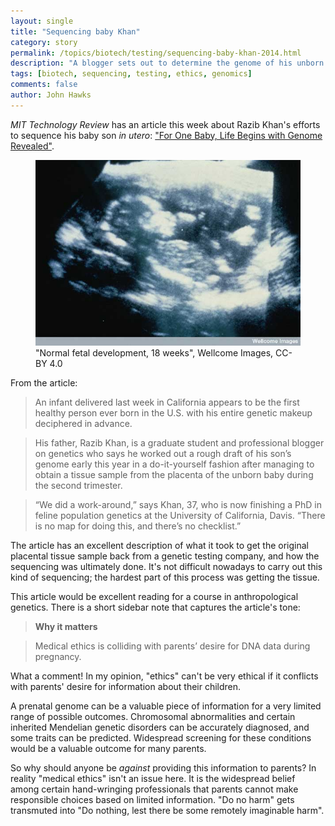 ```yaml
---
layout: single 
title: "Sequencing baby Khan" 
category: story
permalink: /topics/biotech/testing/sequencing-baby-khan-2014.html
description: "A blogger sets out to determine the genome of his unborn son."
tags: [biotech, sequencing, testing, ethics, genomics] 
comments: false 
author: John Hawks 
---
```


<em>MIT Technology Review</em> has an article this week about Razib Khan's efforts to sequence his baby son _in utero_: <a href="http://www.technologyreview.com/news/527936/for-one-baby-life-begins-with-genome-revealed/">"For One Baby, Life Begins with Genome Revealed"</a>. 

<figure>
<img src="/images/ultrasound-wellcome.jpg" alt="Ultrasound of a fetus in utero, from Wellcome Images" />
<figcaption>"Normal fetal development, 18 weeks", Wellcome Images, CC-BY 4.0</figcaption>
</figure>

From the article: 

<blockquote>An infant delivered last week in California appears to be the first healthy person ever born in the U.S. with his entire genetic makeup deciphered in advance.</blockquote>

<blockquote>His father, Razib Khan, is a graduate student and professional blogger on genetics who says he worked out a rough draft of his son’s genome early this year in a do-it-yourself fashion after managing to obtain a tissue sample from the placenta of the unborn baby during the second trimester.</blockquote>

<blockquote>“We did a work-around,” says Khan, 37, who is now finishing a PhD in feline population genetics at the University of California, Davis. “There is no map for doing this, and there’s no checklist.”</blockquote>

The article has an excellent description of what it took to get the original placental tissue sample back from a genetic testing company, and how the sequencing was ultimately done. It's not difficult nowadays to carry out this kind of sequencing; the hardest part of this process was getting the tissue. 

This article would be excellent reading for a course in anthropological genetics. There is a short sidebar note that captures the article's tone: 

<blockquote><strong>Why it matters</strong></blockquote>

<blockquote>Medical ethics is colliding with parents’ desire for DNA data during pregnancy.</blockquote>

What a comment! In my opinion, "ethics" can't be very ethical if it conflicts with parents' desire for information about their children. 

A prenatal genome can be a valuable piece of information for a very limited range of possible outcomes. Chromosomal abnormalities and certain inherited Mendelian genetic disorders can be accurately diagnosed, and some traits can be predicted. Widespread screening for these conditions would be a valuable outcome for many parents. 

So why should anyone be *against* providing this information to parents? In reality "medical ethics" isn't an issue here. It is the widespread belief among certain hand-wringing professionals that parents cannot make responsible choices based on limited information. "Do no harm" gets transmuted into "Do nothing, lest there be some remotely imaginable harm". 



